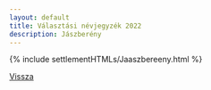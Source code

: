 ```yaml
---
layout: default
title: Választási névjegyzék 2022
description: Jászberény
---
```


{% include settlementHTMLs/Jaaszbereeny.html %}

[Vissza](../)